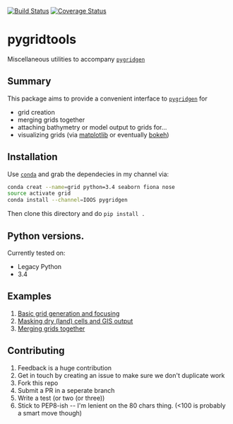 [![Build Status](https://travis-ci.org/Geosyntec/pygridtools.svg?branch=master)](https://travis-ci.org/Geosyntec/pygridtools)
[![Coverage Status](https://coveralls.io/repos/Geosyntec/pygridtools/badge.svg)](https://coveralls.io/r/Geosyntec/pygridtools)

# pygridtools
Miscellaneous utilities to accompany [`pygridgen`](https://github.com/hetland/pygridgen)

## Summary
This package aims to provide a convenient interface to
[`pygridgen`](https://github.com/hetland/pygridgen) for
  + grid creation
  + merging grids together
  + attaching bathymetry or model output to grids for...
  + visualizing grids (via [matplotlib](www.matplotlib.org) or eventually
    [bokeh](http://bokeh.pydata.org/en/latest/))

## Installation
Use [`conda`](http://conda.pydata.org/) and grab the dependecies
in my channel via:

```bash
conda creat --name=grid python=3.4 seaborn fiona nose 
source activate grid
conda install --channel=IOOS pygridgen
```

Then clone this directory and do `pip install .`

## Python versions.
Currently tested on:
  - Legacy Python
  - 3.4

## Examples
  1. [Basic grid generation and focusing](http://nbviewer.ipython.org/github/phobson/pygridtools/blob/master/examples/1%20-%20Gridgen%20Basics.ipynb)
  2. [Masking dry (land) cells and GIS output](http://nbviewer.ipython.org/github/phobson/pygridtools/blob/master/examples/2%20-%20Shapefiles%20and%20masking%20cells.ipynb)
  3. [Merging grids together](http://nbviewer.ipython.org/github/Geosyntec/pygridtools/blob/master/examples/3%20-%20Merging%20Grids.ipynb)


## Contributing
  1. Feedback is a huge contribution
  2. Get in touch by creating an issue to make sure we
     don't duplicate work
  3. Fork this repo
  4. Submit a PR in a seperate branch
  5. Write a test (or two (or three))
  6. Stick to PEP8-ish -- I'm lenient on the 80 chars thing.
     (<100 is probably a smart move though)

